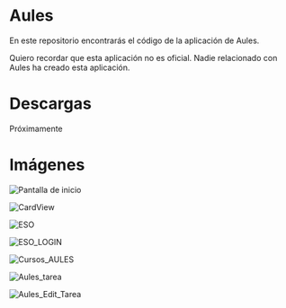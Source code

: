 # Aules

En este repositorio encontrarás el código de la aplicación de Aules.

Quiero recordar que esta aplicación no es oficial. Nadie relacionado con Aules ha creado esta aplicación.

# Descargas

Próximamente

# Imágenes
![Pantalla de inicio](https://user-images.githubusercontent.com/87150874/147409608-e8a54ebf-413a-451f-8edb-0d2fb2d2ca28.jpg)


![CardView](https://user-images.githubusercontent.com/87150874/147409618-57065afb-b86f-4785-b288-125ec9122fd5.jpg)


![ESO](https://user-images.githubusercontent.com/87150874/147409639-9b45f726-ba90-4abf-956d-2b4fdd84d8ae.jpg)


![ESO_LOGIN](https://user-images.githubusercontent.com/87150874/147409650-120cd353-d5c4-4127-9749-2a2dde07b76b.jpg)


![Cursos_AULES](https://user-images.githubusercontent.com/87150874/147409669-9894831a-d235-4d6e-ae5f-47786c7be6c5.jpg)


![Aules_tarea](https://user-images.githubusercontent.com/87150874/147409758-a1efabcd-03b1-4a1c-8ca0-708ced4eab47.jpg)


![Aules_Edit_Tarea](https://user-images.githubusercontent.com/87150874/147410052-369bf24e-1142-4423-85cd-24f86c9ddcf0.jpg)
